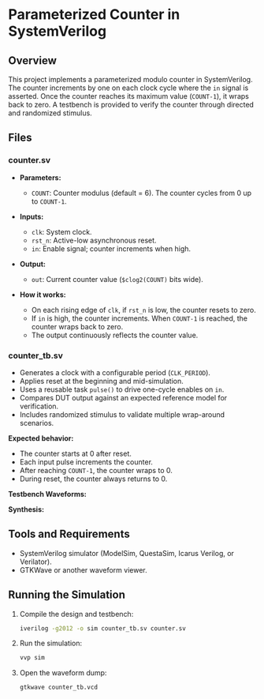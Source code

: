 # Parameterized Counter in SystemVerilog

## Overview
This project implements a parameterized modulo counter in SystemVerilog. The counter increments by one on each clock cycle where the `in` signal is asserted. Once the counter reaches its maximum value (`COUNT-1`), it wraps back to zero. A testbench is provided to verify the counter through directed and randomized stimulus.

## Files

### counter.sv
- **Parameters:**
  - `COUNT`: Counter modulus (default = 6). The counter cycles from 0 up to `COUNT-1`.

- **Inputs:**
  - `clk`: System clock.
  - `rst_n`: Active-low asynchronous reset.
  - `in`: Enable signal; counter increments when high.

- **Output:**
  - `out`: Current counter value (`$clog2(COUNT)` bits wide).

- **How it works:**
  - On each rising edge of `clk`, if `rst_n` is low, the counter resets to zero.
  - If `in` is high, the counter increments. When `COUNT-1` is reached, the counter wraps back to zero.
  - The output continuously reflects the counter value.

### counter_tb.sv
- Generates a clock with a configurable period (`CLK_PERIOD`).
- Applies reset at the beginning and mid-simulation.
- Uses a reusable task `pulse()` to drive one-cycle enables on `in`.
- Compares DUT output against an expected reference model for verification.
- Includes randomized stimulus to validate multiple wrap-around scenarios.

**Expected behavior:**  
- The counter starts at 0 after reset.
- Each input pulse increments the counter.
- After reaching `COUNT-1`, the counter wraps to 0.
- During reset, the counter always returns to 0.

**Testbench Waveforms:**  


**Synthesis:**  


## Tools and Requirements
- SystemVerilog simulator (ModelSim, QuestaSim, Icarus Verilog, or Verilator).
- GTKWave or another waveform viewer.

## Running the Simulation
1. Compile the design and testbench:
   ```bash
   iverilog -g2012 -o sim counter_tb.sv counter.sv
   ```

2. Run the simulation:
   ```bash
   vvp sim
   ```

3. Open the waveform dump:
   ```bash
   gtkwave counter_tb.vcd
   ```
